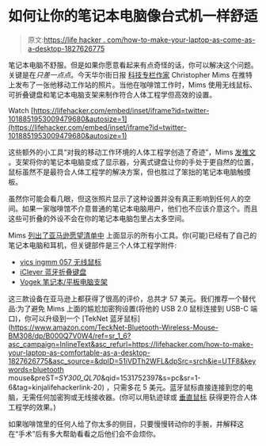 # 如何让你的笔记本电脑像台式机一样舒适

> 原文:[https://life hacker . com/how-to-make-your-laptop-as-come-as-a-desktop-1827626775](https://lifehacker.com/how-to-make-your-laptop-as-comfortable-as-a-desktop-1827626775)

笔记本电脑不舒服。但是如果你愿意看起来有点奇怪的话，你可以解决这个问题。关键是在*只差一点点*。今天华尔街日报 [科技专栏作家](https://www.wsj.com/news/author/8003) Christopher Mims 在推特上发布了一张他移动工作站的照片。当他在咖啡馆工作时，Mims 使用无线鼠标、可折叠键盘和笔记本电脑支架来制作符合人体工程学但高效的设置。

Watch [https://lifehacker.com/embed/inset/iframe?id=twitter-1018851953009479680&autosize=1](https://lifehacker.com/embed/inset/iframe?id=twitter-1018851953009479680&autosize=1) 

这些额外的小工具“对我的移动工作环境的人体工程学创造了奇迹”，Mims [发推文](https://twitter.com/mims/status/1016682780804243456) 。支架将你的笔记本电脑变成了显示器，分离式键盘让你的手处于更自然的位置，鼠标虽然不是最符合人体工程学的解决方案，但也胜过了笨拙的笔记本电脑触摸板。

虽然你可能会看几眼，但这张照片显示了这种设置并没有真正影响到任何人的空间。如果一家咖啡馆不介意普通的笔记本电脑用户，他们也不应该介意这个。而且这些可折叠的外设不会在你的笔记本电脑包里占太多空间。

Mims [列出了亚马逊愿望清单中](https://www.amazon.com/registry/wishlist/2LAOKDZUMVU79/ref=cm_sw_r_cp_ep_ws_gqktBbPBRV3CV?asc_campaign=InlineText&asc_refurl=https://lifehacker.com/how-to-make-your-laptop-as-comfortable-as-a-desktop-1827626775&asc_source=&tag=kinjalifehackerlink-20) 上面显示的所有小工具。你(可能)已经有了自己的笔记本电脑和耳机，但关键部件是三个人体工程学附件:

*   [vics ingmm 057 无线鼠标](https://www.amazon.com/dp/B013WC0P2A/?asc_campaign=InlineText&asc_refurl=https://lifehacker.com/how-to-make-your-laptop-as-comfortable-as-a-desktop-1827626775&asc_source=&tag=kinjalifehackerlink-20)
*   [iClever 蓝牙折叠键盘](https://www.amazon.com/dp/B01JA6HG88/?asc_campaign=InlineText&asc_refurl=https://lifehacker.com/how-to-make-your-laptop-as-comfortable-as-a-desktop-1827626775&asc_source=&tag=kinjalifehackerlink-20)
*   [Vogek 笔记本/平板电脑支架](https://www.amazon.com/dp/B074W54XYY/?asc_campaign=InlineText&asc_refurl=https://lifehacker.com/how-to-make-your-laptop-as-comfortable-as-a-desktop-1827626775&asc_source=&tag=kinjalifehackerlink-20)

这三款设备在亚马逊上都获得了很高的评价，总共才 57 美元。我们推荐一个替代品:为了避免 Mims 上面的尴尬加密狗设置(将他的 USB 2.0 鼠标连接到 USB-C 端口)，你可以升级到一个 [TekNet 蓝牙鼠标](https://www.amazon.com/TeckNet-Bluetooth-Wireless-Mouse-BM308/dp/B000Q7V0W4/ref=sr_1_6?asc_campaign=InlineText&asc_refurl=https://lifehacker.com/how-to-make-your-laptop-as-comfortable-as-a-desktop-1827626775&asc_source=&dpID=51iVDTh2WFL&dpSrc=srch&ie=UTF8&keywords=bluetooth mouse&preST=_SY300_QL70_&qid=1531752397&s=pc&sr=1-6&tag=kinjalifehackerlink-20) ，只需多花 5 美元。蓝牙鼠标直接连接到您的电脑，无需任何加密狗或无线接收器。(你可以用轨迹球或 [垂直鼠标](https://lifehacker.com/give-your-tired-wrist-a-break-with-a-vertical-mouse-5949361) 获得更符合人体工程学的效果。)

如果咖啡馆里的任何人给了你太多的侧目，只要慢慢转动你的手腕，并解释这在“手术”后有多大帮助看看之后他们会不会烦你。